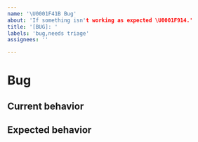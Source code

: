 ```yaml
---
name: '\U0001F41B Bug'
about: 'If something isn't working as expected \U0001F914.'
title: '[BUG]: '
labels: 'bug,needs triage'
assignees: ''

---
```


# Bug

## Current behavior
<!-- Describe how the issue manifests -->

## Expected behavior
<!-- A clear and concise description of what you expected to happen (or code). -->